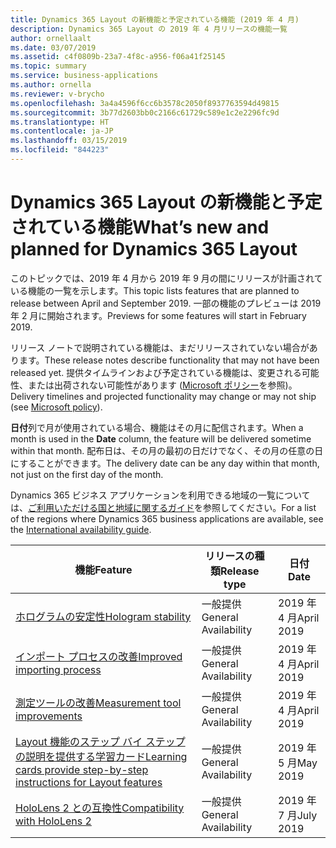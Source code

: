 ```yaml
---
title: Dynamics 365 Layout の新機能と予定されている機能 (2019 年 4 月)
description: Dynamics 365 Layout の 2019 年 4 月リリースの機能一覧
author: ornellaalt
ms.date: 03/07/2019
ms.assetid: c4f0809b-23a7-4f8c-a956-f06a41f25145
ms.topic: summary
ms.service: business-applications
ms.author: ornella
ms.reviewer: v-brycho
ms.openlocfilehash: 3a4a4596f6cc6b3578c2050f8937763594d49815
ms.sourcegitcommit: 3b77d2603bb0c2166c61729c589e1c2e2296fc9d
ms.translationtype: HT
ms.contentlocale: ja-JP
ms.lasthandoff: 03/15/2019
ms.locfileid: "844223"
---
```

#  <a name="whats-new-and-planned-for-dynamics-365-layout"></a><span data-ttu-id="c70b3-103">Dynamics 365 Layout の新機能と予定されている機能</span><span class="sxs-lookup"><span data-stu-id="c70b3-103">What’s new and planned for Dynamics 365 Layout</span></span>

<span data-ttu-id="c70b3-104">このトピックでは、2019 年 4 月から 2019 年 9 月の間にリリースが計画されている機能の一覧を示します。</span><span class="sxs-lookup"><span data-stu-id="c70b3-104">This topic lists features that are planned to release between April and September 2019.</span></span> <span data-ttu-id="c70b3-105">一部の機能のプレビューは 2019 年 2 月に開始されます。</span><span class="sxs-lookup"><span data-stu-id="c70b3-105">Previews for some features will start in February 2019.</span></span>   

<span data-ttu-id="c70b3-106">リリース ノートで説明されている機能は、まだリリースされていない場合があります。</span><span class="sxs-lookup"><span data-stu-id="c70b3-106">These release notes describe functionality that may not have been released yet.</span></span> <span data-ttu-id="c70b3-107">提供タイムラインおよび予定されている機能は、変更される可能性、または出荷されない可能性があります ([Microsoft ポリシー](https://go.microsoft.com/fwlink/p/?linkid=2007332)を参照)。</span><span class="sxs-lookup"><span data-stu-id="c70b3-107">Delivery timelines and projected functionality may change or may not ship (see [Microsoft policy](https://go.microsoft.com/fwlink/p/?linkid=2007332)).</span></span>

<span data-ttu-id="c70b3-108">**日付**列で月が使用されている場合、機能はその月に配信されます。</span><span class="sxs-lookup"><span data-stu-id="c70b3-108">When a month is used in the **Date** column, the feature will be delivered sometime within that month.</span></span> <span data-ttu-id="c70b3-109">配布日は、その月の最初の日だけでなく、その月の任意の日にすることができます。</span><span class="sxs-lookup"><span data-stu-id="c70b3-109">The delivery date can be any day within that month, not just on the first day of the month.</span></span>

<span data-ttu-id="c70b3-110">Dynamics 365 ビジネス アプリケーションを利用できる地域の一覧については、[ご利用いただける国と地域に関するガイド](https://aka.ms/dynamics_365_international_availability_deck)を参照してください。</span><span class="sxs-lookup"><span data-stu-id="c70b3-110">For a list of the regions where Dynamics 365 business applications are available, see the [International availability guide](https://aka.ms/dynamics_365_international_availability_deck).</span></span>

| <span data-ttu-id="c70b3-111">機能</span><span class="sxs-lookup"><span data-stu-id="c70b3-111">Feature</span></span>                                                                       | <span data-ttu-id="c70b3-112">リリースの種類</span><span class="sxs-lookup"><span data-stu-id="c70b3-112">Release type</span></span>         | <span data-ttu-id="c70b3-113">日付</span><span class="sxs-lookup"><span data-stu-id="c70b3-113">Date</span></span> |
|-------------------------------------------------------------------------------|----------------------|----------------------|
| [<span data-ttu-id="c70b3-114">ホログラムの安定性</span><span class="sxs-lookup"><span data-stu-id="c70b3-114">Hologram stability</span></span>](stability-holograms.md)                            | <span data-ttu-id="c70b3-115">一般提供</span><span class="sxs-lookup"><span data-stu-id="c70b3-115">General Availability</span></span> | <span data-ttu-id="c70b3-116">2019 年 4 月</span><span class="sxs-lookup"><span data-stu-id="c70b3-116">April 2019</span></span>             |
| [<span data-ttu-id="c70b3-117">インポート プロセスの改善</span><span class="sxs-lookup"><span data-stu-id="c70b3-117">Improved importing process</span></span>](asset-quality.md)|<span data-ttu-id="c70b3-118">一般提供</span><span class="sxs-lookup"><span data-stu-id="c70b3-118">General Availability</span></span>|<span data-ttu-id="c70b3-119">2019 年 4 月</span><span class="sxs-lookup"><span data-stu-id="c70b3-119">April 2019</span></span>|
| [<span data-ttu-id="c70b3-120">測定ツールの改善</span><span class="sxs-lookup"><span data-stu-id="c70b3-120">Measurement tool improvements</span></span>](measurement-tools.md)|<span data-ttu-id="c70b3-121">一般提供</span><span class="sxs-lookup"><span data-stu-id="c70b3-121">General Availability</span></span>|<span data-ttu-id="c70b3-122">2019 年 4 月</span><span class="sxs-lookup"><span data-stu-id="c70b3-122">April 2019</span></span>|
| [<span data-ttu-id="c70b3-123">Layout 機能のステップ バイ ステップの説明を提供する学習カード</span><span class="sxs-lookup"><span data-stu-id="c70b3-123">Learning cards provide step-by-step instructions for Layout features</span></span>](teaching-moments.md)|<span data-ttu-id="c70b3-124">一般提供</span><span class="sxs-lookup"><span data-stu-id="c70b3-124">General Availability</span></span>|<span data-ttu-id="c70b3-125">2019 年 5 月</span><span class="sxs-lookup"><span data-stu-id="c70b3-125">May 2019</span></span>|
| [<span data-ttu-id="c70b3-126">HoloLens 2 との互換性</span><span class="sxs-lookup"><span data-stu-id="c70b3-126">Compatibility with HoloLens 2</span></span>](hololens-2.md)|<span data-ttu-id="c70b3-127">一般提供</span><span class="sxs-lookup"><span data-stu-id="c70b3-127">General Availability</span></span>|<span data-ttu-id="c70b3-128">2019 年 7 月</span><span class="sxs-lookup"><span data-stu-id="c70b3-128">July 2019</span></span>|
